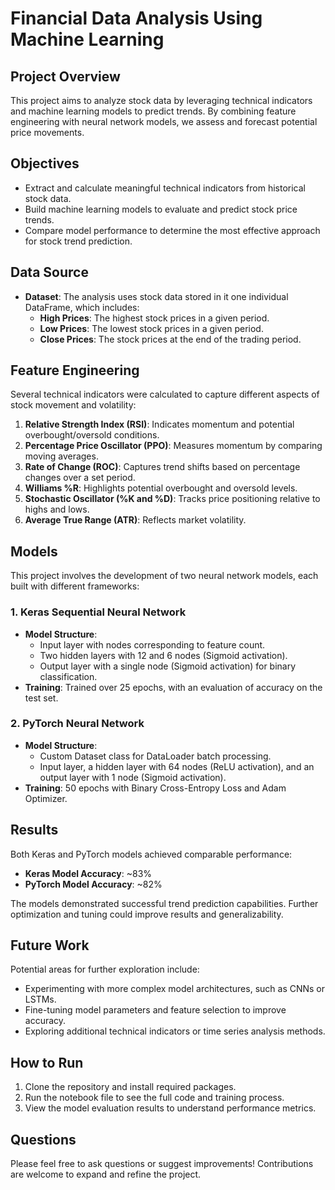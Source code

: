 # Financial Data Analysis Using Machine Learning

## Project Overview
This project aims to analyze stock data by leveraging technical indicators and machine learning models to predict trends. By combining feature engineering with neural network models, we assess and forecast potential price movements.

## Objectives
- Extract and calculate meaningful technical indicators from historical stock data.
- Build machine learning models to evaluate and predict stock price trends.
- Compare model performance to determine the most effective approach for stock trend prediction.

## Data Source
- **Dataset**: The analysis uses stock data stored in it one individual DataFrame, which includes:
  - **High Prices**: The highest stock prices in a given period.
  - **Low Prices**: The lowest stock prices in a given period.
  - **Close Prices**: The stock prices at the end of the trading period.

## Feature Engineering
Several technical indicators were calculated to capture different aspects of stock movement and volatility:
1. **Relative Strength Index (RSI)**: Indicates momentum and potential overbought/oversold conditions.
2. **Percentage Price Oscillator (PPO)**: Measures momentum by comparing moving averages.
3. **Rate of Change (ROC)**: Captures trend shifts based on percentage changes over a set period.
4. **Williams %R**: Highlights potential overbought and oversold levels.
5. **Stochastic Oscillator (%K and %D)**: Tracks price positioning relative to highs and lows.
6. **Average True Range (ATR)**: Reflects market volatility.

## Models
This project involves the development of two neural network models, each built with different frameworks:

### 1. Keras Sequential Neural Network
- **Model Structure**:
  - Input layer with nodes corresponding to feature count.
  - Two hidden layers with 12 and 6 nodes (Sigmoid activation).
  - Output layer with a single node (Sigmoid activation) for binary classification.
- **Training**: Trained over 25 epochs, with an evaluation of accuracy on the test set.
  
### 2. PyTorch Neural Network
- **Model Structure**:
  - Custom Dataset class for DataLoader batch processing.
  - Input layer, a hidden layer with 64 nodes (ReLU activation), and an output layer with 1 node (Sigmoid activation).
- **Training**: 50 epochs with Binary Cross-Entropy Loss and Adam Optimizer.

## Results
Both Keras and PyTorch models achieved comparable performance:
- **Keras Model Accuracy**: ~83%
- **PyTorch Model Accuracy**: ~82%
  
The models demonstrated successful trend prediction capabilities. Further optimization and tuning could improve results and generalizability.

## Future Work
Potential areas for further exploration include:
- Experimenting with more complex model architectures, such as CNNs or LSTMs.
- Fine-tuning model parameters and feature selection to improve accuracy.
- Exploring additional technical indicators or time series analysis methods.

## How to Run
1. Clone the repository and install required packages.
2. Run the notebook file to see the full code and training process.
3. View the model evaluation results to understand performance metrics.

## Questions
Please feel free to ask questions or suggest improvements! Contributions are welcome to expand and refine the project.
